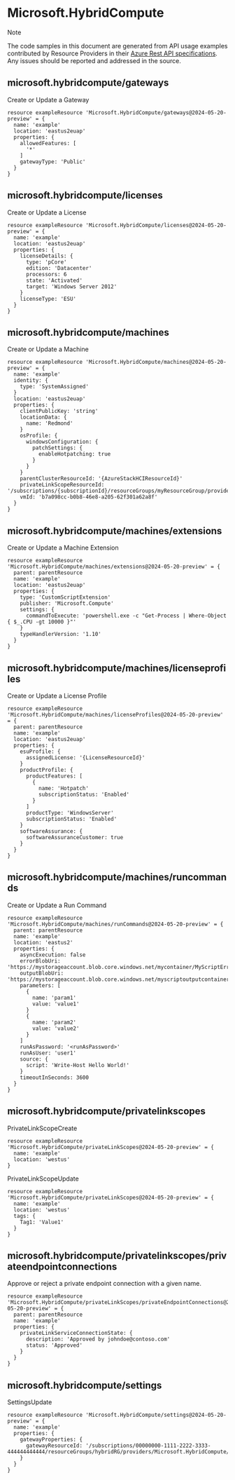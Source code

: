 # Microsoft.HybridCompute
  
> [!NOTE]
> The code samples in this document are generated from API usage examples contributed by Resource Providers in their [Azure Rest API specifications](https://github.com/Azure/azure-rest-api-specs). Any issues should be reported and addressed in the source.


## microsoft.hybridcompute/gateways

Create or Update a Gateway
```bicep
resource exampleResource 'Microsoft.HybridCompute/gateways@2024-05-20-preview' = {
  name: 'example'
  location: 'eastus2euap'
  properties: {
    allowedFeatures: [
      '*'
    ]
    gatewayType: 'Public'
  }
}
```

## microsoft.hybridcompute/licenses

Create or Update a License
```bicep
resource exampleResource 'Microsoft.HybridCompute/licenses@2024-05-20-preview' = {
  name: 'example'
  location: 'eastus2euap'
  properties: {
    licenseDetails: {
      type: 'pCore'
      edition: 'Datacenter'
      processors: 6
      state: 'Activated'
      target: 'Windows Server 2012'
    }
    licenseType: 'ESU'
  }
}
```

## microsoft.hybridcompute/machines

Create or Update a Machine
```bicep
resource exampleResource 'Microsoft.HybridCompute/machines@2024-05-20-preview' = {
  name: 'example'
  identity: {
    type: 'SystemAssigned'
  }
  location: 'eastus2euap'
  properties: {
    clientPublicKey: 'string'
    locationData: {
      name: 'Redmond'
    }
    osProfile: {
      windowsConfiguration: {
        patchSettings: {
          enableHotpatching: true
        }
      }
    }
    parentClusterResourceId: '{AzureStackHCIResourceId}'
    privateLinkScopeResourceId: '/subscriptions/{subscriptionId}/resourceGroups/myResourceGroup/providers/Microsoft.HybridCompute/privateLinkScopes/privateLinkScopeName'
    vmId: 'b7a098cc-b0b8-46e8-a205-62f301a62a8f'
  }
}
```

## microsoft.hybridcompute/machines/extensions

Create or Update a Machine Extension
```bicep
resource exampleResource 'Microsoft.HybridCompute/machines/extensions@2024-05-20-preview' = {
  parent: parentResource 
  name: 'example'
  location: 'eastus2euap'
  properties: {
    type: 'CustomScriptExtension'
    publisher: 'Microsoft.Compute'
    settings: {
      commandToExecute: 'powershell.exe -c "Get-Process | Where-Object { $_.CPU -gt 10000 }"'
    }
    typeHandlerVersion: '1.10'
  }
}
```

## microsoft.hybridcompute/machines/licenseprofiles

Create or Update a License Profile
```bicep
resource exampleResource 'Microsoft.HybridCompute/machines/licenseProfiles@2024-05-20-preview' = {
  parent: parentResource 
  name: 'example'
  location: 'eastus2euap'
  properties: {
    esuProfile: {
      assignedLicense: '{LicenseResourceId}'
    }
    productProfile: {
      productFeatures: [
        {
          name: 'Hotpatch'
          subscriptionStatus: 'Enabled'
        }
      ]
      productType: 'WindowsServer'
      subscriptionStatus: 'Enabled'
    }
    softwareAssurance: {
      softwareAssuranceCustomer: true
    }
  }
}
```

## microsoft.hybridcompute/machines/runcommands

Create or Update a Run Command
```bicep
resource exampleResource 'Microsoft.HybridCompute/machines/runCommands@2024-05-20-preview' = {
  parent: parentResource 
  name: 'example'
  location: 'eastus2'
  properties: {
    asyncExecution: false
    errorBlobUri: 'https://mystorageaccount.blob.core.windows.net/mycontainer/MyScriptError.txt'
    outputBlobUri: 'https://mystorageaccount.blob.core.windows.net/myscriptoutputcontainer/MyScriptoutput.txt'
    parameters: [
      {
        name: 'param1'
        value: 'value1'
      }
      {
        name: 'param2'
        value: 'value2'
      }
    ]
    runAsPassword: '<runAsPassword>'
    runAsUser: 'user1'
    source: {
      script: 'Write-Host Hello World!'
    }
    timeoutInSeconds: 3600
  }
}
```

## microsoft.hybridcompute/privatelinkscopes

PrivateLinkScopeCreate
```bicep
resource exampleResource 'Microsoft.HybridCompute/privateLinkScopes@2024-05-20-preview' = {
  name: 'example'
  location: 'westus'
}
```

PrivateLinkScopeUpdate
```bicep
resource exampleResource 'Microsoft.HybridCompute/privateLinkScopes@2024-05-20-preview' = {
  name: 'example'
  location: 'westus'
  tags: {
    Tag1: 'Value1'
  }
}
```

## microsoft.hybridcompute/privatelinkscopes/privateendpointconnections

Approve or reject a private endpoint connection with a given name.
```bicep
resource exampleResource 'Microsoft.HybridCompute/privateLinkScopes/privateEndpointConnections@2024-05-20-preview' = {
  parent: parentResource 
  name: 'example'
  properties: {
    privateLinkServiceConnectionState: {
      description: 'Approved by johndoe@contoso.com'
      status: 'Approved'
    }
  }
}
```

## microsoft.hybridcompute/settings

SettingsUpdate
```bicep
resource exampleResource 'Microsoft.HybridCompute/settings@2024-05-20-preview' = {
  name: 'example'
  properties: {
    gatewayProperties: {
      gatewayResourceId: '/subscriptions/00000000-1111-2222-3333-444444444444/resourceGroups/hybridRG/providers/Microsoft.HybridCompute/gateways/newGateway'
    }
  }
}
```
